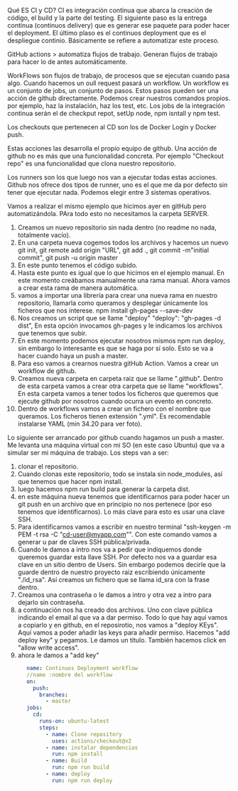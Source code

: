 Qué ES CI y CD?
CI es integración continua que abarca la creación de código, el build y la parte del testing.
El siguiente paso es la entrega continua (continuos delivery) que es generar ese paquete para poder hacer el deployment.
El último plaso es el continuos deployment que es el despliegue continio. Básicamente se refiere a automatizar este proceso.

GitHub actions > automatiza flujos de trabajo. Generan flujos de trabajo para hacer lo de antes automáticamente.

WorkFlows son flujos de trabajo, de procesos que se ejecutan cuando pasa algo. Cuando hacemos un oull request pasará un workflow. Un workflow es un conjunto de jobs, un conjunto de pasos. Estos pasos pueden ser una acción de github directamente. Podemos crear nuestros comandos propios. por ejemplo, haz la instalación, haz los test, etc. Los jobs de la integración continua serán el de checkput repot, setUp node, npm isntall y npm test.

Los checkouts que pertenecen al CD son los de Docker Login y Docker push.

Estas acciones las desarrolla el propio equipo de github. Una acción de github no es más que una funcionalidad concreta. Por ejemplo "Checkout repo" es una funcionalidad que clona nuestro repositorio.

Los runners son los que luego nos van a ejecutar todas estas acciones. Github nos ofrece dos tipos de runner, uno es el que me da por defecto sin tener que ejecutar nada. Podemos elegir entre 3 sistemas operativos.

Vamos a realizar el mismo ejemplo que hicimos ayer en gitHub pero automatizándola. PAra todo esto no necesitamos la carpeta SERVER.

1. Creamos un nuevo repositorio sin nada dentro (no readme no nada, totalmente vacío).
2. En una carpeta nueva cogemos todos los archivos y hacemos un nuevo git init, git remote add origin "URL", git add ., git commit -m"initial commit", git push -u origin master
3. En este punto tenemos el código subido.
4. Hasta este punto es igual que lo que hicimos en el ejemplo manual. En este momento creábamos manualmente una rama manual. Ahora vamos a crear esta rama de manera automática.
5. vamos a importar una librería para crear una nueva rama en nuestro repositorio, llamarla como queramos y desplegar únicamente los ficheros que nos interese. npm install gh-pages --save-dev
6. Nos creamos un script que se llame "deploy"
   "deploy": "gh-pages -d dist",
   En esta opción invocamos gh-pages y le indicamos los archivos que tenemos que subir.
7. En este momento podemos ejecutar nosotros mismos npm run deploy, sin embargo lo interesante es que se haga por sí solo. Esto se va a hacer cuando haya un push a master.
8. Para eso vamos a crearnos nuestra gitHub Action. Vamos a crear un workflow de github.
9. Creamos nueva carpeta en carpeta raiz que se llame ".github". Dentro de esta carpeta vamos a crear otra carpeta que se llame "workflows". En esta carpeta vamos a tener todos los ficheros que queremos que ejecute github por nosotros cuando ocurra un evento en concreto.
10. Dentro de workflows vamos a crear un fichero con el nombre que queramos. Los ficheros tienen extensión ".yml". Es recomendable instalarse YAML (min 34.20 para ver foto).



Lo siguiente ser arrancado por github cuando hagamos un push a master. Me levanta una máquina virtual con mi SO (en este caso Ubuntu) que va a simular ser mi máquina de trabajo. Los steps van a ser:
1. clonar el repositorio.
2. Cuando clonas este repositorio, todo se instala sin node_modules, así que tenemos que hacer npm install.
3. luego hacemos npm run build para generar la carpeta dist.
4. en este máquina nueva tenemos que identificarnos para poder hacer un git push en un archivo que en principio no nos pertenece (por eso tenemos que identificarnos). Lo más clave para esto es usar una clave SSH.
5. Para identificarnos vamos a escribir en nuestro terminal "ssh-keygen -m PEM -t rsa -C "cd-user@myapp.com"". Con este comando vamos a generar u par de claves SSH pública/privada.
6. Cuando le damos a intro nos va a pedir que indiquemos donde queremos guardar esta llave SSH. Por defecto nos va a guardar esa clave en un sitio dentro de Users. Sin embargo podemos decirle que la guarde dentro de nuestro proyecto raiz escribiendo únicamente "./id_rsa". Así creamos un fichero que se llama id_sra con la frase dentro.
7. Creamos una contraseña o le damos a intro y otra vez a intro para dejarlo sin contraseña.
8. a continuación nos ha creado dos archivos. Uno con clave pública indicando el email al que va a dar permiso. Todo lo que hay aquí vamos a copiarlo y en github, en el reposirotio, nos vamos a "deploy KEys". Aquí vamos a poder añadir las keys para añadir permiso. Hacemos "add deploy key" y pegamos. Le damos un título. También hacemos click en "allow write access".
9. ahora le damos a "add key"

```YAML
      name: Continuos Deployment workflow
      //name :nombre del workflow
      on:
        push:
          branches:
            - master
      jobs:
        cd:
          runs-on: ubuntu-latest
          steps:
            - name: Clone repository
              uses: actions/checkout@v2
            - name: instalar dependencias
              run: npm install
            - name: Build
              run: npm run build
            - name: deploy
              run: npm run deploy
```
